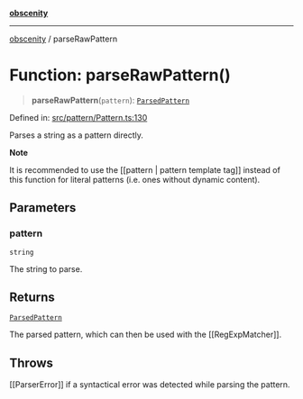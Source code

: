[**obscenity**](../README.md)

***

[obscenity](../README.md) / parseRawPattern

# Function: parseRawPattern()

> **parseRawPattern**(`pattern`): [`ParsedPattern`](../interfaces/ParsedPattern.md)

Defined in: [src/pattern/Pattern.ts:130](https://github.com/jo3-l/obscenity/blob/a386fd116c14542130a643879987c21c9c8a4eb9/src/pattern/Pattern.ts#L130)

Parses a string as a pattern directly.

**Note**

It is recommended to use the [[pattern | pattern template tag]] instead of
this function for literal patterns (i.e. ones without dynamic content).

## Parameters

### pattern

`string`

The string to parse.

## Returns

[`ParsedPattern`](../interfaces/ParsedPattern.md)

The parsed pattern, which can then be used with the
[[RegExpMatcher]].

## Throws

[[ParserError]] if a syntactical error was detected while parsing the
pattern.
